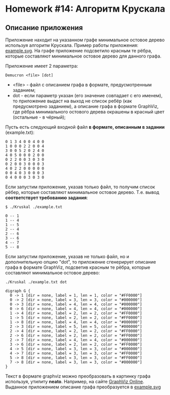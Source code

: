 # Homework #14: Алгоритм Крускала
## Описание приложения
Приложение находит на указанном графе минимальное остовое дерево используя алгоритм Крускала.
Пример работы приложения: [example.svg](https://github.com/ziminas1990/otus-algorithms/blob/hw-14-Kruskal/example.svg). На графе приложение подсветило красным те рёбра, которые составляют минимальное остовое дерево для данного графа.

Приложение имеет 2 параметра:
```
Demucron <file> [dot]
```
  - \<file\> - файл с описанием графа в формате, предусмотренным заданием;
  - dot - если параметр указан (его значение совпадает с его именем), то приложение выдаст на выход не список ребёр (как предусмотрено заданием), а описание графа в формате GraphViz, где рёбра минимального остового дерева окрашены в красный цвет (остальные - в чёрный);
  
Пусть есть следующий входной файл **в формате, описанным в задании** (example.txt):
```
0 1 3 4 0 0 4 0 0
1 0 0 0 2 2 0 0 4
3 0 0 5 2 0 2 4 0
4 0 5 0 0 0 2 0 0
0 2 2 0 0 3 0 3 0
0 2 0 0 3 0 0 0 3
4 0 2 2 0 0 0 0 0
0 0 4 0 3 0 0 0 3
0 4 0 0 0 3 0 3 0
```
Если запустим приложение, указав только файл, то получим список рёбер, которые составляют минимальное остовое дерево. Т.е. вывод **соответствует требованию задания**:
```
$ ./Kruskal ./example.txt
```
```
0 -- 1
1 -- 4
1 -- 5
2 -- 4
2 -- 6
3 -- 6
4 -- 7
5 -- 8
```

Если запустим приложение, указав не только файл, но и дополнительную опцию "dot", то приложение сгенерирует описание графа в формате GraphViz, подсветив красным те рёбра, которые составляют минимальное остовое дерево:
```
./Kruskal ./example.txt dot
```
```
digraph G {
  0 -> 1 [dir = none, label = 1, len = 1, color = "#FF0000"]
  0 -> 2 [dir = none, label = 3, len = 3, color = "#000000"]
  0 -> 3 [dir = none, label = 4, len = 4, color = "#000000"]
  0 -> 6 [dir = none, label = 4, len = 4, color = "#000000"]
  1 -> 4 [dir = none, label = 2, len = 2, color = "#FF0000"]
  1 -> 5 [dir = none, label = 2, len = 2, color = "#FF0000"]
  1 -> 8 [dir = none, label = 4, len = 4, color = "#000000"]
  2 -> 3 [dir = none, label = 5, len = 5, color = "#000000"]
  2 -> 4 [dir = none, label = 2, len = 2, color = "#FF0000"]
  2 -> 6 [dir = none, label = 2, len = 2, color = "#FF0000"]
  2 -> 7 [dir = none, label = 4, len = 4, color = "#000000"]
  3 -> 6 [dir = none, label = 2, len = 2, color = "#FF0000"]
  4 -> 5 [dir = none, label = 3, len = 3, color = "#000000"]
  4 -> 7 [dir = none, label = 3, len = 3, color = "#FF0000"]
  5 -> 8 [dir = none, label = 3, len = 3, color = "#FF0000"]
  7 -> 8 [dir = none, label = 3, len = 3, color = "#000000"]
}
```

Текст в формате graphviz можно преобразовать в картинку графа используя, утилиту **neato**. Например, на сайте [GraphViz Online](https://dreampuf.github.io/GraphvizOnline).
Выданное приложением описание графа преобразуется в [example.svg](https://github.com/ziminas1990/otus-algorithms/blob/hw-14-Kruskal/example.svg)
